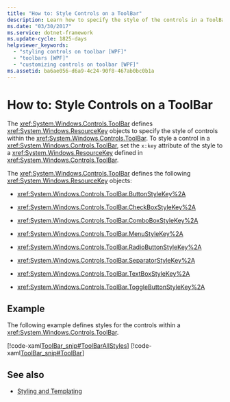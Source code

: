 ```yaml
---
title: "How to: Style Controls on a ToolBar"
description: Learn how to specify the style of the controls in a ToolBar in a Windows Presentation Foundation (WPF) application.
ms.date: "03/30/2017"
ms.service: dotnet-framework
ms.update-cycle: 1825-days
helpviewer_keywords:
  - "styling controls on toolbar [WPF]"
  - "toolbars [WPF]"
  - "customizing controls on toolbar [WPF]"
ms.assetid: ba6ae056-d6a9-4c24-90f8-467ab0bc0b1a
---
```

# How to: Style Controls on a ToolBar

The <xref:System.Windows.Controls.ToolBar> defines <xref:System.Windows.ResourceKey> objects to specify the style of controls within the <xref:System.Windows.Controls.ToolBar>.  To style a control in a <xref:System.Windows.Controls.ToolBar>, set the `x:key` attribute of the style to a <xref:System.Windows.ResourceKey> defined in <xref:System.Windows.Controls.ToolBar>.

The <xref:System.Windows.Controls.ToolBar> defines the following <xref:System.Windows.ResourceKey> objects:

- <xref:System.Windows.Controls.ToolBar.ButtonStyleKey%2A>

- <xref:System.Windows.Controls.ToolBar.CheckBoxStyleKey%2A>

- <xref:System.Windows.Controls.ToolBar.ComboBoxStyleKey%2A>

- <xref:System.Windows.Controls.ToolBar.MenuStyleKey%2A>

- <xref:System.Windows.Controls.ToolBar.RadioButtonStyleKey%2A>

- <xref:System.Windows.Controls.ToolBar.SeparatorStyleKey%2A>

- <xref:System.Windows.Controls.ToolBar.TextBoxStyleKey%2A>

- <xref:System.Windows.Controls.ToolBar.ToggleButtonStyleKey%2A>

## Example

The following example defines styles for the controls within a <xref:System.Windows.Controls.ToolBar>.

[!code-xaml[ToolBar_snip#ToolBarAllStyles](~/samples/snippets/csharp/VS_Snippets_Wpf/ToolBar_snip/CS/pane1.xaml#toolbarallstyles)]
[!code-xaml[ToolBar_snip#ToolBar](~/samples/snippets/csharp/VS_Snippets_Wpf/ToolBar_snip/CS/pane1.xaml#toolbar)]

## See also

- [Styling and Templating](styles-templates-overview.md)

